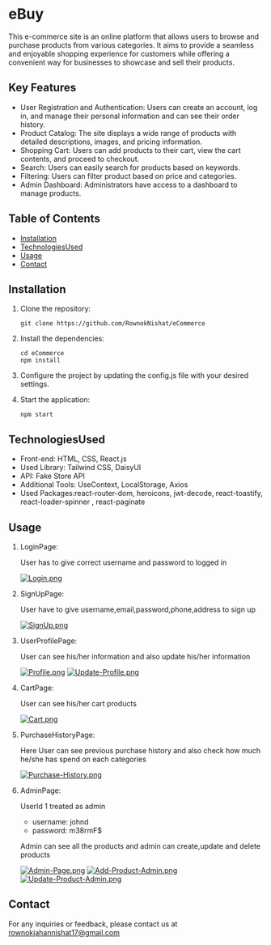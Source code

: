 # eBuy

This e-commerce site is an online platform that allows users to browse and purchase products from various categories. It aims to provide a seamless and enjoyable shopping experience for customers while offering a convenient way for businesses to showcase and sell their products.

## Key Features

- User Registration and Authentication: Users can create an account, log in, and manage their personal information and can see their order history.
- Product Catalog: The site displays a wide range of products with detailed descriptions, images, and pricing information.
- Shopping Cart: Users can add products to their cart, view the cart contents, and proceed to checkout.
- Search: Users can easily search for products based on keywords.
- Filtering: Users can filter product based on price and categories.
- Admin Dashboard: Administrators have access to a dashboard to manage products.

## Table of Contents

- [Installation](#installation)
- [TechnologiesUsed](#TechnologiesUsed)
- [Usage](#usage)
- [Contact](#contact)


## Installation

1. Clone the repository:

   ```shell
   git clone https://github.com/RownokNishat/eCommerce
   ```

2. Install the dependencies:

   ```shell
   cd eCommerce
   npm install
   ```

3. Configure the project by updating the config.js file with your desired settings.

4. Start the application:

   ```shell
   npm start
   ```

## TechnologiesUsed

- Front-end: HTML, CSS, React.js
- Used Library: Tailwind CSS, DaisyUI
- API: Fake Store API
- Additional Tools: UseContext, LocalStorage, Axios
- Used Packages:react-router-dom, heroicons, jwt-decode, react-toastify, react-loader-spinner , react-paginate

## Usage

1. LoginPage:

   User has to give correct username and password to logged in
   
   [![Login.png](https://i.postimg.cc/T3J6vjjM/Login.png)](https://postimg.cc/qNqY83Zj)

2. SignUpPage:

   User have to give username,email,password,phone,address to sign up
   
   [![SignUp.png](https://i.postimg.cc/0yhqjw1q/SignUp.png)](https://postimg.cc/dhRfSD0W)

3. UserProfilePage:

   User can see his/her information and also update his/her information
   
   [![Profile.png](https://i.postimg.cc/fLJXKpgd/Profile.png)](https://postimg.cc/VrPdsGws)
   [![Update-Profile.png](https://i.postimg.cc/JhQKgfqd/Update-Profile.png)](https://postimg.cc/KKRn3sCn)

4. CartPage:

   User can see his/her cart products
   
   [![Cart.png](https://i.postimg.cc/3N0R4HfL/Cart.png)](https://postimg.cc/xNYYhB2H)

5. PurchaseHistoryPage:

   Here User can see previous purchase history and also check how much he/she has spend on each categories
   
   [![Purchase-History.png](https://i.postimg.cc/Cx5Fz0Zb/Purchase-History.png)](https://postimg.cc/NKhhzWk0)

6. AdminPage:

   UserId 1 treated as admin
   * username: johnd
   * password: m38rmF$
   
   Admin can see all the products and admin can create,update and delete products
   
   [![Admin-Page.png](https://i.postimg.cc/jS0WfLby/Admin-Page.png)](https://postimg.cc/vchHF8Dm)
   [![Add-Product-Admin.png](https://i.postimg.cc/TPvrTt1M/Add-Product-Admin.png)](https://postimg.cc/CRJZNHbm)
   [![Update-Product-Admin.png](https://i.postimg.cc/D0wNBv3g/Update-Product-Admin.png)](https://postimg.cc/qhWQ7dRh)
   
## Contact

For any inquiries or feedback, please contact us at rownokjahannishat17@gmail.com
